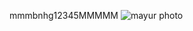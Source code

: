mmmbnhg12345MMMMM
![mayur photo](https://github.com/user-attachments/assets/8e87d69f-7516-44cd-8d98-540febd3a031)
